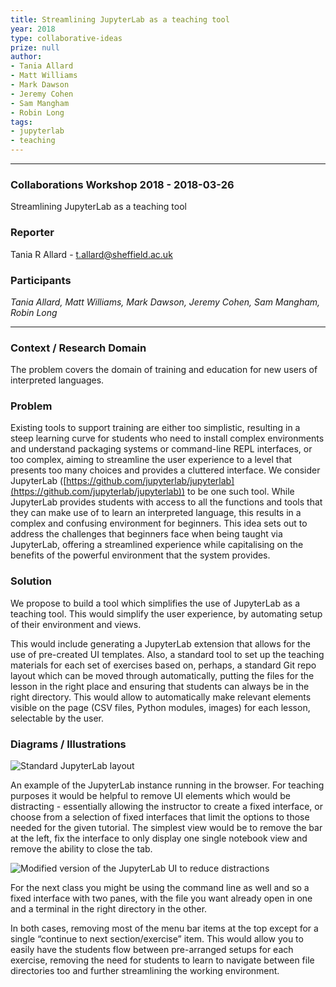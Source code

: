 ```yaml
---
title: Streamlining JupyterLab as a teaching tool
year: 2018
type: collaborative-ideas
prize: null
author:
- Tania Allard
- Matt Williams
- Mark Dawson
- Jeremy Cohen
- Sam Mangham
- Robin Long
tags:
- jupyterlab
- teaching
---
```


<hr>

### Collaborations Workshop 2018 - 2018-03-26

Streamlining JupyterLab as a teaching tool


### **Reporter**

Tania R Allard - t.allard@sheffield.ac.uk


### **Participants**

_Tania Allard, Matt Williams, Mark Dawson, Jeremy Cohen, Sam Mangham, Robin Long_


---


### **Context / Research Domain**

The problem covers the domain of training and education for new users of interpreted languages. 


### **Problem**

Existing tools to support training are either too simplistic, resulting in a steep learning curve for students who need to install complex environments and understand packaging systems or command-line REPL interfaces, or too complex, aiming to streamline the user experience to a level that presents too many choices and provides a cluttered interface. We consider JupyterLab ([https://github.com/jupyterlab/jupyterlab](https://github.com/jupyterlab/jupyterlab)) to be one such tool. While JupyterLab provides students with access to all the functions and tools that they can make use of to learn an interpreted language, this results in a complex and confusing environment for beginners. This idea sets out to address the challenges that beginners face when being taught via JupyterLab, offering a streamlined experience while capitalising on the benefits of the powerful environment that the system provides.


### **Solution**

We propose to build a tool which simplifies the use of JupyterLab as a teaching tool. This would simplify the user experience, by automating setup of their environment and views.

This would include generating a JupyterLab extension that allows for the use of pre-created UI templates. Also, a standard tool to set up the teaching materials for each set of exercises based on, perhaps, a standard Git repo layout which can be moved through automatically, putting the files for the lesson in the right place and ensuring that students can always be in the right directory. This would allow to automatically make relevant elements visible on the page (CSV files, Python modules, images) for each lesson, selectable by the user.


### **Diagrams / Illustrati**ons

![Standard JupyterLab layout](../images/cw18-jupyterlab.png)

An example of the JupyterLab instance running in the browser. For teaching purposes it would be helpful to remove UI elements which would be distracting  - essentially allowing the instructor to create a fixed interface, or choose from a selection of fixed interfaces that limit the options to those needed for the given tutorial. The simplest view would be to remove the bar at the left, fix the interface to only display one single notebook view and remove the ability to close the tab.

![Modified version of the JupyterLab UI to reduce distractions](../images/cw18-modifyed-jupyterlabUI.png)

For the next class you might be using the command line as well and so a fixed interface with two panes, with the file you want already open in one and a terminal in the right directory in the other. 

In both cases, removing most of the menu bar items at the top except for a single “continue to next section/exercise” item. This would allow you to easily have the students flow between pre-arranged setups for each exercise, removing the need for students to learn to navigate between file directories too and further streamlining the working environment.
